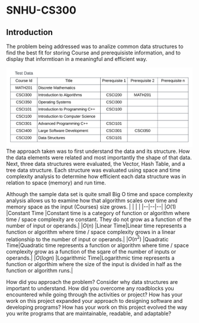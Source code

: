 # SNHU-CS300

## Introduction

The problem being addressed was to analize common data structures to find the best fit for storing Course and prerequisiste information, and to display that informtioan in a meaningful and efficient way.

![](https://github.com/tsides/SNHU-CS300/blob/main/Dataset%20Structure.png?raw=true)
The approach taken was to first understand the data and its structure. How the data elements were related and most importantly the shape of that data.
Next, three data structures were evaluated, the Vector, Hash Table, and a tree data structure. Each structure was evaluated using space and time complexity 
analysis to determine how efficient each data structure was in relation to space (memory) and run time.

Although the sample data set is quite small Big O time and space complexity analysis allows us to examine how that algorithm scales over time and memory space as the input (Courses) size grows.
|  |  |  |
|--|--|--|
|$O(1)$  |Constant Time |Constant time is a category of function or algorithm where time / space complexity are constant. They do not grow as a function of the number of input or operands.|
|$O(n)$  |Linear Time|Linear time represents a function or algorithm where time / space complexity grows in a linear relationship to the number of input or operands.|
|$O(n^2)$  |Quadratic Time|Quadratic time represents a function or algorithm where time / space complexity grow as a function of the sqare of the number of inputs or operands.|
|$O(log n)$  |Logarithmic Time|Logarithmic time represents a function or algorthim where the size of the input is divided in half as the function or algorithm runs.|

How did you approach the problem? Consider why data structures are important to understand.
How did you overcome any roadblocks you encountered while going through the activities or project?
How has your work on this project expanded your approach to designing software and developing programs?
How has your work on this project evolved the way you write programs that are maintainable, readable, and adaptable?
